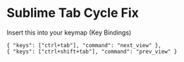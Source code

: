 # Sublime Tab Cycle Fix

Insert this into your keymap (Key Bindings)

	{ "keys": ["ctrl+tab"], "command": "next_view" },
	{ "keys": ["ctrl+shift+tab"], "command": "prev_view" }
